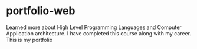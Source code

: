 # portfolio-web
Learned more about High Level Programming Languages and Computer Application architecture. I have completed this course along with my career.
This is my portfolio
